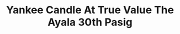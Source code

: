 ---
title: "Yankee Candle At True Value The Ayala 30th Pasig"
url: /pasig-city/yankee-candle-at-true-value-the-ayala-30th-pasig/
shop: department store
---